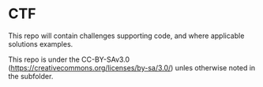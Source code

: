# CTF

This repo will contain challenges supporting code, and where applicable solutions examples.

This repo is under the CC-BY-SAv3.0 (https://creativecommons.org/licenses/by-sa/3.0/) unles otherwise noted in the subfolder.


